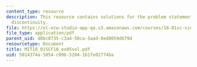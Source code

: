 ```yaml
---
content_type: resource
description: This resource contains solutions for the problem statements related to
  discontinuity.
file: https://ol-ocw-studio-app-qa.s3.amazonaws.com/courses/18-01sc-single-variable-calculus-fall-2010/5014374a5054c09b52041b1fe02774ba_MIT18_01SCF10_ex05sol.pdf
file_type: application/pdf
parent_uid: d0bc8735-c3a4-50ca-5aad-8ed8059d679d
resourcetype: Document
title: MIT18_01SCF10_ex05sol.pdf
uid: 5014374a-5054-c09b-5204-1b1fe02774ba
---
```


